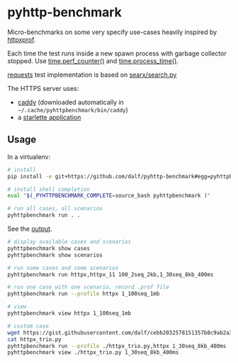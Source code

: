 # pyhttp-benchmark
Micro-benchmarks on some very specify use-cases heavily inspired by [httpxprof](https://github.com/florimondmanca/httpxprof).

Each time the test runs inside a new spawn process with garbage collector stopped.
Use [time.perf_counter()](https://docs.python.org/3/library/time.html#time.perf_counter) and [time.process_time()](https://docs.python.org/3/library/time.html#time.process_time).

[requests](https://github.com/dalf/pyhttp-benchmark/blob/master/src/pyhttpbenchmark/cases/requests.py) test implementation is based on [searx/search.py](https://github.com/asciimoo/searx/blob/fc5d1c69cc01ec1c44e5d2d9644269b6b737fa5a/searx/search.py#L221-L239)

The HTTPS server uses:
* [caddy](https://caddyserver.com/) (downloaded automatically in ```~/.cache/pyhttpbenchmark/bin/caddy```)
* a [starlette application](https://github.com/dalf/pyhttp-benchmark/blob/master/src/pyhttpbenchmark/server/app.py)

## Usage

In a virtualenv:
```sh
# install
pip install -e git+https://github.com/dalf/pyhttp-benchmark#egg=pyhttpbenchmark

# install shell completion
eval "$(_PYHTTPBENCHMARK_COMPLETE=source_bash pyhttpbenchmark )"

# run all cases, all scenarios
pyhttpbenchmark run . .
```

See the [output](output.md).

```sh
# display available cases and scenarios
pyhttpbenchmark show cases
pyhttpbenchmark show scenarios

# run some cases and some scenarios
pyhttpbenchmark run httpx,httpx_11 100_2seq_2kb,1_30seq_8kb_400ms

# run one case with one scenario, record .prof file
pyhttpbenchmark run --profile httpx 1_100seq_1mb

# view
pyhttpbenchmark view httpx 1_100seq_1mb

# custom case
wget https://gist.githubusercontent.com/dalf/cebb2032578151357b8c9ab2a320b51f/raw/dab40e925ced12738cc6f69c61b43a2d20f0c509/httpx_trio.py
cat httpx_trio.py
pyhttpbenchmark run --profile ./httpx_trio.py,httpx 1_30seq_8kb_400ms
pyhttpbenchmark view ./httpx_trio.py 1_30seq_8kb_400ms
```
